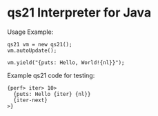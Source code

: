 # qs21 Interpreter for Java

Usage Example:

```
qs21 vm = new qs21();
vm.autoUpdate();

vm.yield("{puts: Hello, World!{nl}}");
```

Example qs21 code for testing:

```
{perf> iter> 10>
  {puts: Hello {iter} {nl}}
  {iter-next}
>}
```
